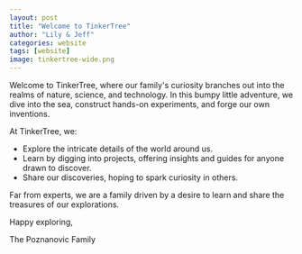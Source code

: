 ```yaml
---
layout: post
title: "Welcome to TinkerTree"
author: "Lily & Jeff"
categories: website
tags: [website]
image: tinkertree-wide.png
---
```


Welcome to TinkerTree, where our family's curiosity branches out into the realms of nature, science, and technology. In this bumpy little adventure, we dive into the sea, construct hands-on experiments, and forge our own inventions.

At TinkerTree, we:

* Explore the intricate details of the world around us.
* Learn by digging into projects, offering insights and guides for anyone drawn to discover.
* Share our discoveries, hoping to spark curiosity in others.

Far from experts, we are a family driven by a desire to learn and share the treasures of our explorations.

Happy exploring,

The Poznanovic Family